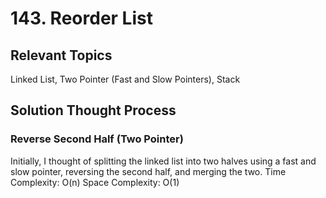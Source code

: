 # 143. Reorder List
## Relevant Topics
Linked List, Two Pointer (Fast and Slow Pointers), Stack

## Solution Thought Process
### Reverse Second Half (Two Pointer)
Initially, I thought of splitting the linked list into two halves using a fast and slow pointer, reversing the second half, and merging the two.
Time Complexity: O(n)
Space Complexity: O(1)

